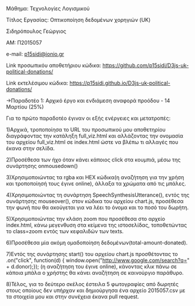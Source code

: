 
Μάθημα: Τεχνολογίες Λογισμικού

Τίτλος Εργασίας: Οπτικοποίηση δεδομένων χορηγιών (UK)

Σιδηρόπουλος Γεώργιος

ΑΜ: Π2015057

e-mail: p15sidi@ionio.gr

Link προσωπικόυ αποθετήριου κώδικα: https://github.com/p15sidi/D3js-uk-political-donations/

Link εκτελέσιμου κώδικα: https://p15sidi.github.io/D3js-uk-political-donations/

->Παραδοτέο 1:
Αρχικό έργο και ενδιάμεση αναφορά προόδου - 14 Μαρτίου (25%)

Για το πρώτο παραδοτέο έγιναν οι εξής ενέργειες και μετατροπές:

1)Αρχικά, τροποποίησα το URL του προσωπικού μου αποθετηρίου διαγράφοντας την κατάληξη full_viz.html και αλλάζοντας την ονομασία του αρχείου full_viz.html σε index.html ώστε να βλέπω τι αλλαγές που έκανα στην σελίδα.

2)Προσέθεσα των ήχο όταν κάνει κάποιος click στα κουμπιά, μέσω της συνάρτησης onmousedown() 

3)Χρησιμοποιώντας τα rgba και HEX κώδικα(η αναζήτηση για την χρήση και τροποποίησή τους έγινε online), άλλαξα τα χρώματα από τις μπάλες.

4)Χρησιμοποιώντας τη συνάρτηση SpeechSynthesisUtterance(), εντός της συνάρτησης mouseover(), στον κώδικα του αρχείου chart.js, προσέθεσα την φωνή που θα ακούγεται για να λέει το όνομα και το ποσό του δωρήτη. 

5)Χρησιμοποιώντας την κλάση zoom που προσέθεσα στο αρχείο index.html, κάνω μεγενθυση στα κείμενα της ιστοσελίδας, τοποθετώντας το class=zoom εντός των κεφαλιδών των texts.

6)Προσέθεσα μία ακόμη ομαδοποίηση δεδομένων(total-amount-donated).

7)Εντός της συνάρτησης start() του αρχείου chart.js προσθέτοντας το .on("click", function(d) { window.open("http://www.google.com/search?q=" + d.donor);}); (η αναζήτηση του έγινε online), κάνοντας κλικ πάνω σε κάποια μπάλα ο χρήστης θα κάνει αναζήτηση σε καινούργιο παράθυρο.

8)Τέλος, για το δεύτερο σκέλος  έστειλα 5 φωτογραφίες από δωρητές στους οποίους δεν υπήρχαν και δημιούργησα ένα αρχείο 2015057.csv με τα στοιχεία μου και στην συνέχεια έκανα pull request.

